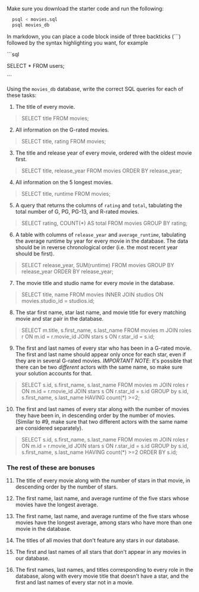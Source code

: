 Make sure you download the starter code and run the following:

```sh
  psql < movies.sql
  psql movies_db
```

In markdown, you can place a code block inside of three backticks (```) followed by the syntax highlighting you want, for example

\```sql

SELECT \* FROM users;

\```

Using the `movies_db` database, write the correct SQL queries for each of these tasks:

1.  The title of every movie.
> SELECT title FROM movies;

2.  All information on the G-rated movies.
> SELECT title, rating FROM movies;

3.  The title and release year of every movie, ordered with the
    oldest movie first.
> SELECT title, release_year FROM movies ORDER BY release_year;

4.  All information on the 5 longest movies.
> SELECT title, runtime FROM movies;

5.  A query that returns the columns of `rating` and `total`, tabulating the
    total number of G, PG, PG-13, and R-rated movies.
> SELECT rating, COUNT(*) AS total FROM movies GROUP BY rating;


6.  A table with columns of `release_year` and `average_runtime`,
    tabulating the average runtime by year for every movie in the database. The data should be in reverse chronological order (i.e. the most recent year should be first).
>SELECT release_year, SUM(runtime) FROM movies GROUP BY release_year ORDER BY release_year;


7.  The movie title and studio name for every movie in the
    database.
> SELECT title, name
> FROM movies
> INNER JOIN studios
> ON movies.studio_id = studios.id;

8.  The star first name, star last name, and movie title for every
    matching movie and star pair in the database.
> SELECT m.title, s.first_name, s.last_name
> FROM movies m
> JOIN roles r
> ON m.id = r.movie_id
> JOIN stars s
> ON r.star_id = s.id;

9.  The first and last names of every star who has been in a G-rated movie. The first and last name should appear only once for each star, even if they are in several G-rated movies. *IMPORTANT NOTE*: it's possible that there can be two *different* actors with the same name, so make sure your solution accounts for that.
> SELECT s.id, s.first_name, s.last_name
> FROM movies m
> JOIN roles r
> ON m.id = r.movie_id
> JOIN stars s
> ON r.star_id = s.id
> GROUP by s.id, s.first_name, s.last_name
> HAVING count(*) >=2;

10. The first and last names of every star along with the number
    of movies they have been in, in descending order by the number of movies. (Similar to #9, make sure
    that two different actors with the same name are considered separately).
> SELECT s.id, s.first_name, s.last_name
> FROM movies m
> JOIN roles r
> ON m.id = r.movie_id
> JOIN stars s
> ON r.star_id = s.id
> GROUP by s.id, s.first_name, s.last_name
> HAVING count(*) >=2
> ORDER BY s.id;


### The rest of these are bonuses

11. The title of every movie along with the number of stars in
    that movie, in descending order by the number of stars.

12. The first name, last name, and average runtime of the five
    stars whose movies have the longest average.

13. The first name, last name, and average runtime of the five
    stars whose movies have the longest average, among stars who have more than one movie in the database.

14. The titles of all movies that don't feature any stars in our
    database.

15. The first and last names of all stars that don't appear in any movies in our database.

16. The first names, last names, and titles corresponding to every
    role in the database, along with every movie title that doesn't have a star, and the first and last names of every star not in a movie.
